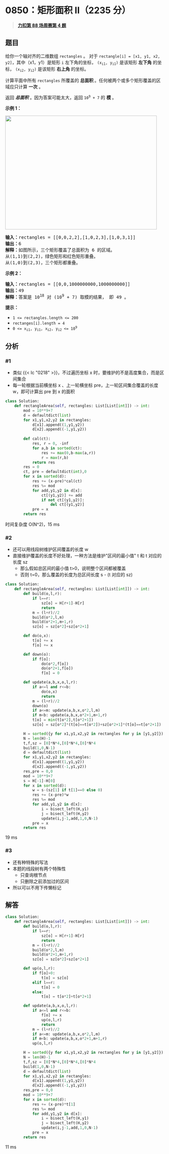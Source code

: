 # 0850：矩形面积 II（2235 分）


> <u>**[力扣第 88 场周赛第 4 题](https://leetcode.cn/problems/rectangle-area-ii/)**</u>

## 题目

<p>给你一个轴对齐的二维数组 <code>rectangles</code> 。 对于 <code>rectangle[i] = [x1, y1, x2, y2]</code>，其中（x1，y1）是矩形 <code>i</code> 左下角的坐标，<meta charset="UTF-8" /> <code>(x<sub>i1</sub>, y<sub>i1</sub>)</code> 是该矩形 <strong>左下角</strong> 的坐标，<meta charset="UTF-8" /> <code>(x<sub>i2</sub>, y<sub>i2</sub>)</code> 是该矩形 <strong>右上角</strong> 的坐标。</p>

<p>计算平面中所有 <code>rectangles</code> 所覆盖的 <strong>总面积 </strong>。任何被两个或多个矩形覆盖的区域应只计算 <strong>一次</strong> 。</p>

<p>返回<em> <strong>总面积</strong> </em>。因为答案可能太大，返回<meta charset="UTF-8" /> <code>10<sup>9</sup> + 7</code> 的 <strong>模</strong> 。</p>



<p><strong class="example">示例 1：</strong></p>

<p><img alt="" src="https://s3-lc-upload.s3.amazonaws.com/uploads/2018/06/06/rectangle_area_ii_pic.png" style="height: 360px; width: 480px;" /></p>

<pre>
<strong>输入：</strong>rectangles = [[0,0,2,2],[1,0,2,3],[1,0,3,1]]
<strong>输出：</strong>6
<strong>解释：</strong>如图所示，三个矩形覆盖了总面积为 6 的区域。
从(1,1)到(2,2)，绿色矩形和红色矩形重叠。
从(1,0)到(2,3)，三个矩形都重叠。
</pre>

<p><strong class="example">示例 2：</strong></p>

<pre>
<strong>输入：</strong>rectangles = [[0,0,1000000000,1000000000]]
<strong>输出：</strong>49
<strong>解释：</strong>答案是 10<sup>18</sup> 对 (10<sup>9</sup> + 7) 取模的结果， 即 49 。
</pre>



<p><strong>提示：</strong></p>

<ul>
<li><code>1 &lt;= rectangles.length &lt;= 200</code></li>
<li><code>rectanges[i].length = 4</code><meta charset="UTF-8" /></li>
<li><code>0 &lt;= x<sub>i1</sub>, y<sub>i1</sub>, x<sub>i2</sub>, y<sub>i2</sub> &lt;= 10<sup>9</sup></code></li>
</ul>




## 分析

### #1

- 类似 {{< lc "0218" >}}，不过遍历坐标 x 时，要维护的不是高度集合，而是区间集合
- 每一轮根据当前横坐标 x 、上一轮横坐标 pre，上一轮区间集合覆盖的长度 w，即可计算出 pre 到 x 的面积


```python
class Solution:
    def rectangleArea(self, rectangles: List[List[int]]) -> int:
        mod = 10**9+7
        d = defaultdict(list)
        for x1,y1,x2,y2 in rectangles:
            d[x1].append((1,y1,y2))
            d[x2].append((-1,y1,y2))
            
        def cal(ct):
            res, r = 0, -inf
            for a,b in sorted(ct):
                res += max(0,b-max(a,r))
                r = max(r,b)
            return res
        res = 0
        ct, pre = defaultdict(int),0
        for x in sorted(d):
            res += (x-pre)*cal(ct)
            res %= mod
            for add,y1,y2 in d[x]:
                ct[(y1,y2)] += add
                if not ct[(y1,y2)]:
                    del ct[(y1,y2)]
            pre = x
        return res
```
时间复杂度 O(N^2)，15 ms

### #2

- 还可以用线段树维护区间覆盖的长度 w
- 直接维护覆盖的长度不好处理，一种方法是维护"区间的最小值" t 和 t 对应的长度 sz
	- 那么假如总区间的最小值 t>0，说明整个区间都被覆盖
	- 否则 t=0，那么覆盖的长度为总区间长度 s - (t 对应的 sz)


```python
class Solution:
    def rectangleArea(self, rectangles: List[List[int]]) -> int:
        def build(o,l,r):
            if l==r:
                sz[o] = H[r+1]-H[r]
                return
            m = (l+r)//2
            build(o*2,l,m)
            build(o*2+1,m+1,r)
            sz[o] = sz[o*2]+sz[o*2+1]

        def do(o,x):           
            t[o] += x
            f[o] += x

        def down(o):
            if f[o]:
                do(o*2,f[o])
                do(o*2+1,f[o])
                f[o] = 0

        def update(a,b,x,o,l,r):
            if a<=l and r<=b:
                do(o,x)
                return 
            m = (l+r)//2
            down(o)
            if a<=m: update(a,b,x,o*2,l,m)
            if m<b: update(a,b,x,o*2+1,m+1,r)
            t[o] = min(t[o*2],t[o*2+1])
            sz[o] = sz[o*2]*(t[o]==t[o*2])+sz[o*2+1]*(t[o]==t[o*2+1])

        H = sorted({y for x1,y1,x2,y2 in rectangles for y in [y1,y2]})
        N = len(H)-1
        t,f,sz = [0]*N*4,[0]*N*4,[0]*N*4
        build(1,0,N-1)
        d = defaultdict(list)
        for x1,y1,x2,y2 in rectangles:
            d[x1].append((1,y1,y2))
            d[x2].append((-1,y1,y2))
        res,pre = 0,0
        mod = 10**9+7
        s = H[-1]-H[0]
        for x in sorted(d):
            w = s-(sz[1] if t[1]==0 else 0)
            res += (x-pre)*w
            res %= mod
            for add,y1,y2 in d[x]:
                i = bisect_left(H,y1)
                j = bisect_left(H,y2)
                update(i,j-1,add,1,0,N-1)
            pre = x
        return res
```
19 ms
### #3

- 还有种特殊的写法
- 本题的线段树有两个特殊性
	- 只查询根节点
	- 只删除之前添加过的区间
- 所以可以不用下传懒标记

## 解答


```python
class Solution:
    def rectangleArea(self, rectangles: List[List[int]]) -> int:
        def build(o,l,r):
            if l==r:
                sz[o] = H[r+1]-H[r]
                return
            m = (l+r)//2
            build(o*2,l,m)
            build(o*2+1,m+1,r)
            sz[o] = sz[o*2]+sz[o*2+1]

        def up(o,l,r):            
            if f[o]>0:
                t[o] = sz[o]
            elif l==r:
                t[o] = 0
            else:
                t[o] = t[o*2]+t[o*2+1]

        def update(a,b,x,o,l,r):
            if a<=l and r<=b:
                f[o] += x
                up(o,l,r)
                return 
            m = (l+r)//2
            if a<=m: update(a,b,x,o*2,l,m)
            if m<b: update(a,b,x,o*2+1,m+1,r)
            up(o,l,r)

        H = sorted({y for x1,y1,x2,y2 in rectangles for y in [y1,y2]})
        N = len(H)-1
        t,f,sz = [0]*N*4,[0]*N*4,[0]*N*4
        build(1,0,N-1)
        d = defaultdict(list)
        for x1,y1,x2,y2 in rectangles:
            d[x1].append((1,y1,y2))
            d[x2].append((-1,y1,y2))
        res,pre = 0,0
        mod = 10**9+7
        for x in sorted(d):
            res += (x-pre)*t[1]
            res %= mod
            for add,y1,y2 in d[x]:
                i = bisect_left(H,y1)
                j = bisect_left(H,y2)
                update(i,j-1,add,1,0,N-1)
            pre = x
        return res
```
11 ms
